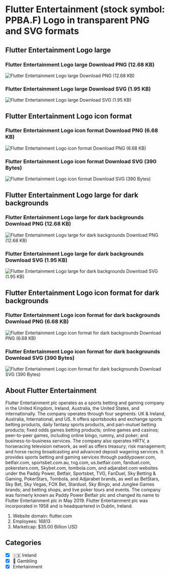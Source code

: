 # Flutter Entertainment (stock symbol: PPBA.F) Logo in transparent PNG and SVG formats

## Flutter Entertainment Logo large

### Flutter Entertainment Logo large Download PNG (12.68 KB)

![Flutter Entertainment Logo large Download PNG (12.68 KB)](/img/orig/PPBA.F_BIG-6c58b3b0.png)

### Flutter Entertainment Logo large Download SVG (1.95 KB)

![Flutter Entertainment Logo large Download SVG (1.95 KB)](/img/orig/PPBA.F_BIG-950bea7c.svg)

## Flutter Entertainment Logo icon format

### Flutter Entertainment Logo icon format Download PNG (6.68 KB)

![Flutter Entertainment Logo icon format Download PNG (6.68 KB)](/img/orig/PPBA.F-6c30d70f.png)

### Flutter Entertainment Logo icon format Download SVG (390 Bytes)

![Flutter Entertainment Logo icon format Download SVG (390 Bytes)](/img/orig/PPBA.F-9c4ee7a7.svg)

## Flutter Entertainment Logo large for dark backgrounds

### Flutter Entertainment Logo large for dark backgrounds Download PNG (12.68 KB)

![Flutter Entertainment Logo large for dark backgrounds Download PNG (12.68 KB)](/img/orig/PPBA.F_BIG.D-63ae1c53.png)

### Flutter Entertainment Logo large for dark backgrounds Download SVG (1.95 KB)

![Flutter Entertainment Logo large for dark backgrounds Download SVG (1.95 KB)](/img/orig/PPBA.F_BIG.D-94540fca.svg)

## Flutter Entertainment Logo icon format for dark backgrounds

### Flutter Entertainment Logo icon format for dark backgrounds Download PNG (6.68 KB)

![Flutter Entertainment Logo icon format for dark backgrounds Download PNG (6.68 KB)](/img/orig/PPBA.F.D-1e359782.png)

### Flutter Entertainment Logo icon format for dark backgrounds Download SVG (390 Bytes)

![Flutter Entertainment Logo icon format for dark backgrounds Download SVG (390 Bytes)](/img/orig/PPBA.F.D-eac7c679.svg)

## About Flutter Entertainment

Flutter Entertainment plc operates as a sports betting and gaming company in the United Kingdom, Ireland, Australia, the United States, and internationally. The company operates through four segments: UK & Ireland, Australia, International, and US. It offers sportsbooks and exchange sports betting products, daily fantasy sports products, and pari-mutuel betting products; fixed odds games betting products; online games and casinos; peer-to-peer games, including online bingo, rummy, and poker; and business-to-business services. The company also operates HRTV, a horseracing television network, as well as offers treasury; risk management; and horse racing broadcasting and advanced deposit wagering services. It provides sports betting and gaming services through paddypower.com, betfair.com, sportsbet.com.au, tvg.com, us.betfair.com, fanduel.com, pokerstars.com, Skybet.com, tombola.com, and adjarabet.com websites under the Paddy Power, Betfair, Sportsbet, TVG, FanDuel, Sky Betting & Gaming, PokerStars, Tombola, and Adjarabet brands, as well as BetStars, Sky Bet, Sky Vegas, FOX Bet, Stardust, Sky Bingo, and Junglee Games brands; and betting shops, and live poker tours and events. The company was formerly known as Paddy Power Betfair plc and changed its name to Flutter Entertainment plc in May 2019. Flutter Entertainment plc was incorporated in 1958 and is headquartered in Dublin, Ireland.

1. Website domain: flutter.com
2. Employees: 16813
3. Marketcap: $35.00 Billion USD


## Categories
- [x] 🇮🇪 Ireland
- [x] 🎰 Gambling
- [x] Entertainment
